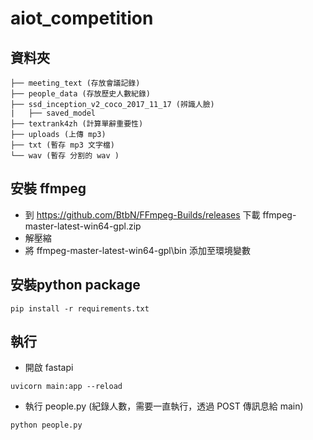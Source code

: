 # aiot_competition
## 資料夾
```
├── meeting_text (存放會議記錄)
├── people_data (存放歷史人數紀錄)
├── ssd_inception_v2_coco_2017_11_17 (辨識人臉)
|   ├── saved_model
├── textrank4zh (計算單辭重要性)
├── uploads (上傳 mp3)
├── txt (暫存 mp3 文字檔)
└── wav (暫存 分割的 wav )
```

## 安裝 ffmpeg
* 到 https://github.com/BtbN/FFmpeg-Builds/releases 下載 ffmpeg-master-latest-win64-gpl.zip
* 解壓縮
* 將 ffmpeg-master-latest-win64-gpl\bin 添加至環境變數

## 安裝python package
```
pip install -r requirements.txt
```

## 執行
* 開啟 fastapi 
```
uvicorn main:app --reload
```

* 執行 people.py (紀錄人數，需要一直執行，透過 POST 傳訊息給 main)
```
python people.py
```